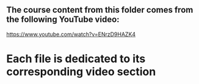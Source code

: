 ## The course content from this folder comes from the following YouTube video:

https://www.youtube.com/watch?v=ENrzD9HAZK4

# Each file is dedicated to its corresponding video section
